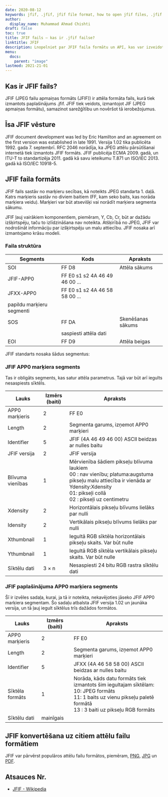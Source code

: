 ```yaml
---
date: 2020-08-12
keywords: jfif, .jfif, jfif file format, how to open jfif files, .jfif extension, jfif extension
author:
  display_name: Muhammad Ahmad Chishti
draft: false
toc: true
title: JFIF fails — kas ir .jfif failse?
linktitle: JFIF
description: Lnopelniet par JFIF faila formātu un API, kas var izveidot un atvērt JFIF failus.
menu:
  docs:
    parent: "image"
lastmod: 2021-21-01
---
```


## Kas ir JFIF fails?

JFIF (JPEG failu apmaiņas formāts (JFIF)) ir attēla formāta fails, kurā tiek izmantots paplašinājums .jfif. JFIF tiek veidots, izmantojot JIF (JPEG apmaiņas formātu), samazinot sarežģītību un novēršot tā ierobežojumus.

## Īsa JFIF vēsture

JFIF document development was led by Eric Hamilton and an agreement on the first version was established in late 1991. Versija 1.02 tika publicēta 1992. gada 7. septembrī. RFC 2046 norādīja, ka JPEG attēlu pārsūtīšanai internetā tiek izmantots JFIF formāts. JFIF publicēja ECMA 2009. gadā, un ITU-T to standartizēja 2011. gadā kā savu ieteikumu T.871 un ISO/IEC 2013. gadā kā ISO/IEC 10918-5.

## JFIF faila formāts ##

JFIF fails sastāv no marķieru secības, kā noteikts JPEG standarta 1. daļā. Katrs marķieris sastāv no diviem baitiem (FF, kam seko baits, kas norāda marķiera veidu). Marķieri var būt atsevišķi vai norādīt marķiera segmenta sākumu.

JFIF ļauj vairākiem komponentiem, piemēram, Y, Cb, Cr, būt ar dažādu izšķirtspēju, taču to izlīdzināšana nav noteikta. Atšķirībā no JPEG, JFIF var nodrošināt informāciju par izšķirtspēju un malu attiecību. JFIF nosaka arī izmantojamo krāsu modeli.

### Faila struktūra ##

|Segments|Kods|Apraksts|
|---|---|---|
|SOI|FF D8|Attēla sākums|
|JFIF-APP0|FF E0 s1 s2 4A 46 49 46 00 ...||
|JFXX-APP0|FF E0 s1 s2 4A 46 58 58 00 ...||
|papildu marķieru segmenti|
|SOS|FF DA|Skenēšanas sākums|
||saspiesti attēla dati||
|EOI|FF D9|Attēla beigas|

JFIF standarts nosaka šādus segmentus:

### JFIF APP0 marķiera segments ###

Tas ir obligāts segments, kas satur attēla parametrus. Tajā var būt arī iegults nesaspiests sīktēls.

|Lauks|Izmērs (baiti)|Apraksts|
|---|---|---|
|APP0 marķieris|2|FF E0|
|Length|2|Segmenta garums, izņemot APP0 marķieri|
|Identifier|5|JFIF (4A 46 49 46 00) ASCII beidzas ar nulles baitu|
|JFIF versija|2|JFIF versija|
|Blīvuma vienības|1|Mērvienība šādiem pikseļu blīvuma laukiem</br> 00 : nav vienību; platuma:augstuma pikseļu malu attiecība ir vienāda ar Ydensity:Xdensity</br> 01: pikseļi collā</br> 02 : pikseļi uz centimetru|
|Xdensity|2|Horizontālais pikseļu blīvums lielāks par nulli|
|Idensity|2|Vertikālais pikseļu blīvums lielāks par nulli|
|Xthumbnail|1|Iegultā RGB sīktēla horizontālais pikseļu skaits. Var būt nulle|
|Ythumbnail|1|Iegultā RGB sīktēla vertikālais pikseļu skaits. Var būt nulle|
|Sīktēlu dati|3 × n|Nesaspiesti 24 bitu RGB rastra sīktēlu dati|

### JFIF paplašinājuma APP0 marķiera segments ###

Šī ir izvēles sadaļa, kurai, ja tā ir noteikta, nekavējoties jāseko JFIF APP0 marķiera segmentam. Šo sadaļu atbalsta JFIF versija 1.02 un jaunāka versija, un tā ļauj iegult sīktēlus trīs dažādos formātos.

|Lauks|Izmērs (baiti)|Apraksts|
|---|---|---|
|APP0 marķieris|2|FF E0|
|Length|2|Segmenta garums, izņemot APP0 marķieri|
|Identifier|5|JFXX (4A 46 58 58 00) ASCII beidzas ar nulles baitu|
|Sīktēla formāts|1|Norāda, kāds datu formāts tiek izmantots šim iegultajam sīktēlam:</br> 10: JPEG formāts</br> 11: 1 baits uz vienu pikseļu paletē formātā</br> 13 : 3 baiti uz pikseļu RGB formāts|
|Sīktēlu dati|mainīgais||

## JFIF konvertēšana uz citiem attēlu failu formātiem

JFIF var pārvērst populāros attēlu failu formātos, piemēram, [PNG](/image/png/), [JPG](/image/jpeg/) un [PDF](/pdf/).

## Atsauces Nr.

- [JFIF - Wikipedia](https://en.wikipedia.org/wiki/JPEG_File_Interchange_Format#History)

